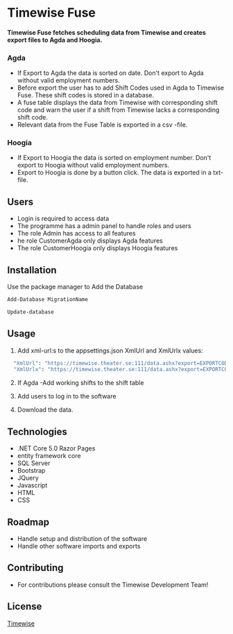 ﻿# Timewise Fuse

####  Timewise Fuse fetches scheduling data from Timewise and creates export files to Agda and Hoogia.
### Agda
- If Export to Agda the data is sorted on date. Don't export to Agda without valid employment numbers.
- Before export the user has to add Shift Codes used in Agda to Timewise Fuse. These shift codes is stored in a database. 
- A fuse table displays the data from Timewise with corresponding shift code and warn the user if a shift from Timewise lacks a corresponding shift code.
- Relevant data from the Fuse Table is exported in a csv -file.

### Hoogia
- If Export to Hoogia the data is sorted on employment number. Don't export to Hoogia without valid employment numbers.
- Export to Hoogia is done by a button click. The data is exported in a txt-file.

## Users
- Login is required to access data
- The programme has a admin panel to handle roles and users
- The role Admin has access to all features
- he role CustomerAgda only displays Agda features
- The role CustomerHoogia only displays Hoogia features


## Installation

Use the package manager to Add the Database

```bash
Add-Database MigrationName
```

```bash
Update-database
```

## Usage
1. Add xml-url:s to the appsettings.json XmlUrl and XmlUrlx values:
```bash
  "XmlUrl": "https://timewise.theater.se:111/data.ashx?export=EXPORTCODE&filter=startdate:2023-02-03", (test only)
  "XmlUrlx": "https://timewise.theater.se:111/data.ashx?export=EXPORTCODE" (used in production))
```

2. If Agda -Add working shifts to the shift table

3. Add users to log in to the software

4. Download the data.

## Technologies
- .NET Core 5.0 Razor Pages
- entity framework core
- SQL Server
- Bootstrap
- JQuery
- Javascript
- HTML
- CSS

## Roadmap
- Handle setup and distribution of the software
- Handle other software imports and exports

## Contributing
- For contributions please consult the Timewise Development Team!

## License

[Timewise](https://timewise.se)